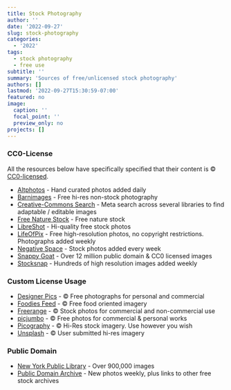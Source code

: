 ```yaml
---
title: Stock Photography
author: ''
date: '2022-09-27'
slug: stock-photography
categories:
  - '2022'
tags:
  - stock photography
  - free use
subtitle: ''
summary: 'Sources of free/unlicensed stock photography'
authors: []
lastmod: '2022-09-27T15:30:59-07:00'
featured: no
image:
  caption: ''
  focal_point: ''
  preview_only: no
projects: []
---
```


### CC0-License

All the resources below have specifically specified that their content is ©️ [CC0-licensed](https://creativecommons.org/publicdomain/zero/1.0/).

  - [Altphotos](https://altphotos.com/) - Hand curated photos added daily
  - [Barnimages](https://barnimages.com/) - Free hi-res non-stock photography
  - [Creative-Commons Search](https://wordpress.org/openverse/?referrer=creativecommons.org) - Meta search across several libraries to find adaptable / editable images
  - [Free Nature Stock](https://www.chamberofcommerce.org/findaphoto/) - Free nature stock
  - [LibreShot](https://libreshot.com/) - Hi-quality free stock photos
  - [LifeOfPix](https://www.lifeofpix.com/gallery/) - Free high-resolution photos, no copyright restrictions. Photographs added weekly
  - [Negative Space](https://negativespace.co/) - Stock photos added every week
  - [Snappy Goat](https://snappygoat.com/) - Over 12 million public domain & CC0 licensed images
  - [Stocksnap](https://stocksnap.io/) - Hundreds of high resolution images added weekly
  
### Custom License Usage

  - [Designer Pics](http://www.designerspics.com/) - ©️ Free photographs for personal and commercial
  - [Foodies Feed](https://www.foodiesfeed.com/) - ©️ Free food oriented imagery
  - [Freerange](https://freerangestock.com/) - © Stock photos for commercial and non-commercial use
  - [picjumbo](https://picjumbo.com/) - ©️ Free photos for commercial & personal works
  - [Picography](https://picography.co/) - © Hi-Res stock imagery. Use however you wish
  - [Unsplash](https://unsplash.com/) - © User submitted hi-res imagery
  
### Public Domain

  - [New York Public Library](https://digitalcollections.nypl.org/) - Over 900,000 images 
  - [Public Domain Archive](https://publicdomainarchive.com/) - New photos weekly, plus links to other free stock archives
